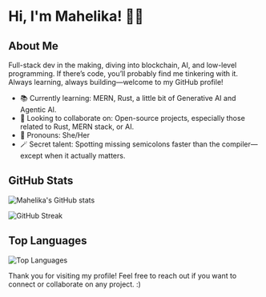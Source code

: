 # Hi, I'm Mahelika! 👩‍💻

## About Me

Full-stack dev in the making, diving into blockchain, AI, and low-level programming. If there’s code, you’ll probably find me tinkering with it. Always learning, always building—welcome to my GitHub profile!

- 📚 Currently learning: MERN, Rust, a little bit of Generative AI and Agentic AI.
- 🤝 Looking to collaborate on: Open-source projects, especially those related to Rust, MERN stack, or AI.
- 🎀 Pronouns: She/Her
- 🪄 Secret talent: Spotting missing semicolons faster than the compiler—except when it actually matters.

## GitHub Stats

![Mahelika's GitHub stats](https://github-readme-stats.vercel.app/api?username=Mahelika&show_icons=true&theme=radical&count_private=true&cache_seconds=1800)

![GitHub Streak](https://streak-stats.demolab.com?user=mahelika&theme=radical&hide_border=false)

## Top Languages

![Top Languages](https://github-readme-stats.vercel.app/api/top-langs/?username=mahelika&layout=compact&theme=radical)



Thank you for visiting my profile! Feel free to reach out if you want to connect or collaborate on any project. :)
